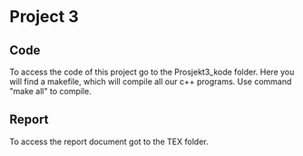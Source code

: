# Project 3

## Code

To access the code of this project go to the Prosjekt3_kode folder. Here you will find a makefile, which will compile all our c++ programs. Use command "make all" to compile.

## Report

To access the report document got to the TEX folder. 
